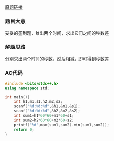 [原题链接][题目]
### 题目大意
妥妥的签到题，给出两个时间，求出它们之间的秒数差

### 解题思路
分别求出两个时间的秒数，然后相减，即可得到秒数差


### AC代码
```cpp
#include <bits/stdc++.h>
using namespace std;
 
int main(){
    int h1,m1,s1,h2,m2,s2;
    scanf("%d:%d:%d",&h1,&m1,&s1);
    scanf("%d:%d:%d",&h2,&m2,&s2);
    int sum1=h1*60*60+m1*60+s1;
    int sum2=h2*60*60+m2*60+s2;
    printf("%d",max(sum1,sum2)-min(sum1,sum2));
    return 0;
}
```

[题目]:https://ac.nowcoder.com/acm/contest/5667/D
